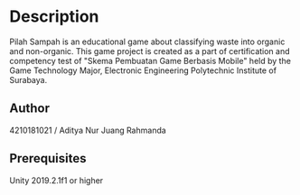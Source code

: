 # Description
Pilah Sampah is an educational game about classifying waste into organic and non-organic. 
This game project is created as a part of certification and competency test of "Skema Pembuatan Game Berbasis Mobile" 
held by the Game Technology Major, Electronic Engineering Polytechnic Institute of Surabaya.

## Author
4210181021 / Aditya Nur Juang Rahmanda

## Prerequisites
Unity 2019.2.1f1 or higher
